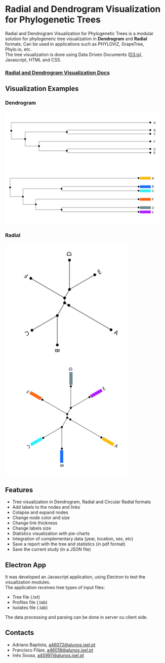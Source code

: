 # Radial and Dendrogram Visualization for Phylogenetic Trees
Radial and Dendrogram Visualization for Phylogenetic Trees is a modular solution for phylogeneric tree visualization
in **Dendrogram** and **Radial** formats. Can be used in applications such as PHYLOViZ, GrapeTree, Phylo.io, etc.   
The tree visualization is done using Data Driven Documents ([D3.js](https://d3js.org/)), Javascript, HTML and CSS.

### [Radial and Dendrogram Visualization Docs](https://github.com/AdrVB/Radial-Dendrogram-Visualization/wiki/Visualization-Module-docs)

## Visualization Examples
### Dendrogram  

<img src="https://github.com/AdrVB/Radial-Dendrogram-Visualization/blob/main/docs/dendrogram.png">
<img src="https://github.com/AdrVB/Radial-Dendrogram-Visualization/blob/main/docs/dendrogram_isolates.png">

### Radial  
<p float="left">
 <img src="https://github.com/AdrVB/Radial-Dendrogram-Visualization/blob/main/docs/radial.png" width="400">
<img src="https://github.com/AdrVB/Radial-Dendrogram-Visualization/blob/main/docs/radial_isolates.png" width="400">
</p>

## Features
+ Tree visualization in Dendrogram, Radial and Circular Radial formats
+ Add labels to the nodes and links
+ Colapse and expand nodes
+ Change node color and size
+ Change link thickness
+ Change labels size
+ Statistics visualization with pie-charts
+ Integration of complementary data (year, location, sex, etc)
+ Save a report with the tree and statistics (in pdf format)
+ Save the current study (in a JSON file)

## Electron App
It was developed an Javascript application, using Electron to test the visualization modules.  
The application receives tree types of input files:
+ Tree file (.txt)
+ Profiles file (.tab)
+ Isolates file (.tab)

The data processing and parsing can be done in server ou client side.

## Contacts
+ Adriano Baptista, a46072@alunos.isel.pt
+ Francisco Filipe, a46018@alunos.isel.pt
+ Inês Sousa, a45997@alunos.isel.pt
